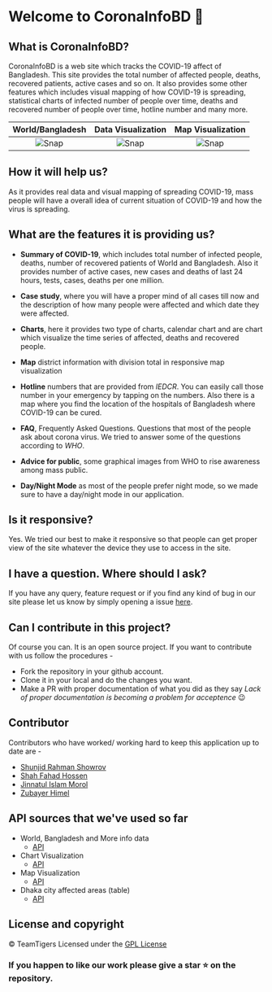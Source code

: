 # Welcome to CoronaInfoBD :wave:

## What is CoronaInfoBD?

CoronaInfoBD is a web site which tracks the COVID-19 affect of Bangladesh. This site provides the total number of affected people, deaths, recovered patients, active cases and so on. It also provides some other features which includes visual mapping of how COVID-19 is spreading, statistical charts of infected number of people over time, deaths and recovered number of people over time, hotline number and many more.

World/Bangladesh             |  Data Visualization             |  Map Visualization
:-------------------------:|:-------------------------:|:-------------------------:
![Snap](https://user-images.githubusercontent.com/29749035/80138604-da420500-85c6-11ea-90a2-0968bb70a754.png)  |  ![Snap](https://user-images.githubusercontent.com/29749035/80138602-da420500-85c6-11ea-9c91-a73909016660.png)  |  ![Snap](https://user-images.githubusercontent.com/29749035/80138590-d7dfab00-85c6-11ea-817a-5ef56b0f32f3.png)


## How it will help us?

As it provides real data and visual mapping of spreading COVID-19, mass people will have a overall idea of current situation of COVID-19 and how the virus is spreading.

## What are the features it is providing us?

- **Summary of COVID-19**, which includes total number of infected people, deaths, number of recovered patients of World and Bangladesh. Also it provides number of active cases, new cases and deaths of last 24 hours, tests, cases, deaths per one million.

- **Case study**, where you will have a proper mind of all cases till now and the description of how many people were affected and which date they were affected.

- **Charts**, here it provides two type of charts, calendar chart and are chart which visualize the time series of affected, deaths and recovered people. 
- **Map** district information with division total in responsive map visualization

- **Hotline** numbers that are provided from _IEDCR_. You can easily call those number in your emergency by tapping on the numbers. Also there is a map where you find the location of the hospitals of Bangladesh where COVID-19 can be cured.

- **FAQ**, Frequently Asked Questions. Questions that most of the people ask about corona virus. We tried to answer some of the questions according to _WHO_.
  
- **Advice for public**, some graphical images from WHO to rise awareness among mass public.
  
- **Day/Night Mode** as most of the people prefer night mode, so we made sure to have a day/night mode in our application.

## Is it responsive?

Yes. We tried our best to make it responsive so that people can get proper view of the site whatever the device they use to access in the site.

## I have a question. Where should I ask?

If you have any query, feature request or if you find any kind of bug in our site please let us know by simply opening a issue [here](https://github.com/TeamTigers/coronainfobd/issues).

## Can I contribute in this project?

Of course you can. It is an open source project. If you want to contribute with us follow the procedures -

- Fork the repository in your github account.
- Clone it in your local and do the changes you want.
- Make a PR with proper documentation of what you did as they say _Lack of proper documentation is becoming a problem for acceptence_ :wink:

## Contributor

Contributors who have worked/ working hard to keep this application up to date are - 

- [Shunjid Rahman Showrov](https://www.facebook.com/shunjid)
- [Shah Fahad Hossen](https://www.facebook.com/shahfahad.hossain)
- [Jinnatul Islam Morol](https://www.facebook.com/mdjinnatul.islam)
- [Zubayer Himel](https://www.facebook.com/zubayerhimel0)

## API sources that we've used so far 

- World, Bangladesh and More info data
    - [API](https://coronavirus-19-api.herokuapp.com/tabs/tab1)
- Chart Visualization
  - [API](https://corona.lmao.ninja/docs/)
- Map Visualization 
  - [API](https://corona-bd.herokuapp.com/district)
- Dhaka city affected areas (table)
  - [API](https://teamtigers.github.io/covid19-dataset-bd/dhakacity/dhakacity.json)

## License and copyright

© TeamTigers Licensed under the [GPL License](LICENSE) 

### If you happen to like our work please give a star :star: on the repository.

